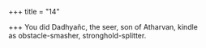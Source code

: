 +++
title = "14"

+++
You did Dadhyañc, the seer, son of Atharvan, kindle  
as obstacle-smasher, stronghold-splitter.  